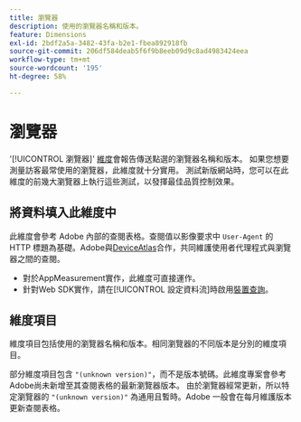 ```yaml
---
title: 瀏覽器
description: 使用的瀏覽器名稱和版本。
feature: Dimensions
exl-id: 2bdf2a5a-3482-43fa-b2e1-fbea892918fb
source-git-commit: 206df584deab5f6f9b8eeb09d9c8ad4983424eea
workflow-type: tm+mt
source-wordcount: '195'
ht-degree: 58%

---
```


# 瀏覽器

&#39;[!UICONTROL 瀏覽器]&#39; [維度](overview.md)會報告傳送點選的瀏覽器名稱和版本。 如果您想要測量訪客最常使用的瀏覽器，此維度就十分實用。 測試新版網站時，您可以在此維度的前幾大瀏覽器上執行這些測試，以發揮最佳品質控制效果。

## 將資料填入此維度中

此維度會參考 Adobe 內部的查閱表格。查閱值以影像要求中 `User-Agent` 的 HTTP 標題為基礎。Adobe與[DeviceAtlas](https://deviceatlas.com/)合作，共同維護使用者代理程式與瀏覽器之間的查閱。

* 對於AppMeasurement實作，此維度可直接運作。
* 針對Web SDK實作，請在[!UICONTROL 設定資料流]時啟用[裝置查詢](https://experienceleague.adobe.com/docs/experience-platform/datastreams/configure.html)。

## 維度項目

維度項目包括使用的瀏覽器名稱和版本。相同瀏覽器的不同版本是分別的維度項目。

部分維度項目包含 `"(unknown version)"`，而不是版本號碼。此維度專案會參考Adobe尚未新增至其查閱表格的最新瀏覽器版本。 由於瀏覽器經常更新，所以特定瀏覽器的 `"(unknown version)"` 為通用且暫時。Adobe 一般會在每月維護版本更新查閱表格。